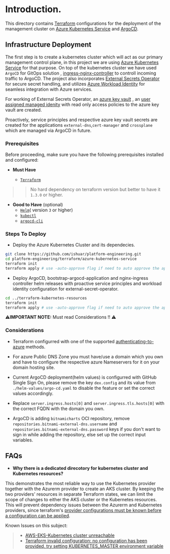 # Introduction.

This directory contains [Terraform](https://www.terraform.io/) configurations for the deployment of the management cluster on [Azure Kubernetes Service](https://learn.microsoft.com/en-us/azure/aks/) and [ArgoCD](https://argo-cd.readthedocs.io/en/stable/).

## Infrastructure Deployment

The first step is to create a kubernetes cluster which will act as our primary management control plane, in this project we are using [Azure Kubernetes Service](https://learn.microsoft.com/en-us/azure/aks/) for that purpose. On top of the kubernetes cluster we have used `ArgoCD` for GitOps solution , [ingress-nginx-controller](https://github.com/kubernetes/ingress-nginx) to controll incoming traffic to ArgoCD. The project also incorporates [External Secrets Operator](https://external-secrets.io/v0.8.1/) for secure secret handling, and utilizes [Azure Workload Identity](https://learn.microsoft.com/en-us/azure/aks/workload-identity-overview) for seamless integration with Azure services.

For working of External Secrets Operator, an [azure key vault](https://learn.microsoft.com/en-us/azure/key-vault/general/overview) , an [user assigned managed idenity](https://learn.microsoft.com/en-us/azure/active-directory/managed-identities-azure-resources/overview#managed-identity-types) with read only access policies to the azure key vault are created.

Proactively, service principles and respective azure key vault secrets are created for the applications `external-dns`,`cert-manager` and `crossplane` which are managed via ArgoCD in future.

### Prerequisites

Before proceeding, make sure you have the following prerequisites installed and configured:

- **Must Have**

  - [`Terraform`](https://developer.hashicorp.com/terraform/tutorials/aws-get-started/install-cli)

>> No hard dependency on terraform version but better to have it `1.3.0` or higher.

- **Good to Have** (optional)
  - [`Helm`](https://helm.sh/docs/intro/install/)( version `3` or higher)
  - [`kubectl`](https://kubernetes.io/docs/tasks/tools/)
  - [`argocd-cli`](https://argo-cd.readthedocs.io/en/stable/getting_started/#2-download-argo-cd-cli)
### Steps To Deploy

- Deploy the Azure Kubernetes Cluster and its dependecies.

```bash
git clone https://github.com/ishuar/platform-engineering.git
cd platform-engineering/terraform/azure-kubernetes-service
terraform init
terraform apply # use -auto-approve flag if need to auto approve the apply.
```

- Deploy ArgoCD, bootstrap-argocd-application and  nginx-ingress controller helm releases with proactive service principles and workload identity configuration for external-secret-operator.

```bash
cd ../terraform-kubernetes-resources
terraform init
terraform apply # use -auto-approve flag if need to auto approve the apply.
```

:warning:**IMPORTANT NOTE:** Must read Considerations !! :warning:

### Considerations

- Terraform configurred with one of the supported [authenticating-to-azure](https://registry.terraform.io/providers/hashicorp/azurerm/latest/docs#authenticating-to-azure) methods.

- For azure Public DNS Zone you must have/use a domain which you own and have to configure the respective azure Nameservers for it on your domain hosting site.

- Current ArgoCD deployment(helm values) is configurred with GitHub Single Sign On, please remove the key `dex.config` and its value from `./helm-values/argo-cd.yaml` to disable the feature or set the correct values accordingly.

- Replace `server.ingress.hosts[0]` and `server.ingress.tls.hosts[0]` with the correct FQDN with the domain you own.

- ArgoCD is adding `bitnamicharts` OCI repository, remove `repositories.bitnami-external-dns.username` and `repositories.bitnami-external-dns.password` keys if you don't want to sign in while adding the repository, else set up the correct input variables.

## FAQs

- **Why there is a dedicated direcotory for kubernetes cluster and Kubernetes resources?**

This demonstrates the most reliable way to use the Kubernetes provider together with the Azurerm provider to create an AKS cluster. By keeping the two providers' resources in separate Terraform states, we can limit the scope of changes to either the AKS cluster or the Kubernetes resources. This will prevent dependency issues between the Azurerm and Kubernetes providers, since terraform's [provider configurations must be known before a configuration can be applied](https://www.terraform.io/docs/language/providers/configuration.html).

Known Issues on this subject:

> - [AWS-EKS-Kubernetes cluster unreachable](https://github.com/terraform-aws-modules/terraform-aws-eks/issues/1234)
> - [Terraform invalid configuration: no configuration has been provided, try setting KUBERNETES_MASTER environment variable](https://github.com/Azure/AKS/issues/3495)

